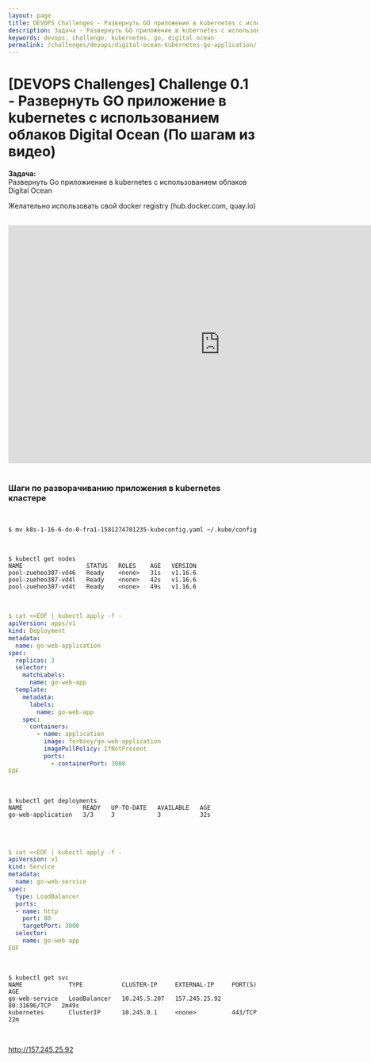 ```yaml
---
layout: page
title: DEVOPS Challenges - Развернуть GO приложение в kubernetes с использованием облаков Digital Ocean (По шагам из видео)
description: Задача - Развернуть GO приложение в kubernetes с использованием облаков Digital Ocean (По шагам из видео)
keywords: devops, challenge, kubernetes, go, digital ocean
permalink: /challenges/devops/digital-ocean-kubernetes-go-application/
---
```


# [DEVOPS Challenges] Challenge 0.1 - Развернуть GO приложение в kubernetes с использованием облаков Digital Ocean (По шагам из видео)

**Задача:**  
Развернуть Go приложиение в kubernetes с использованием облаков Digital Ocean

Желательно использовать свой docker registry (hub.docker.com, quay.io)

<br/>

<div align="center">
    <iframe width="853" height="480" src="https://www.youtube.com/embed/g_-U5jddSuM" frameborder="0" allow="accelerometer; autoplay; encrypted-media; gyroscope; picture-in-picture" allowfullscreen></iframe>
</div>



<br/>

### Шаги по разворачиванию приложения в kubernetes кластере

<br/>

    $ mv k8s-1-16-6-do-0-fra1-1581274701235-kubeconfig.yaml ~/.kube/config

<br/>

    $ kubectl get nodes
    NAME                  STATUS   ROLES    AGE   VERSION
    pool-zueheo387-vd46   Ready    <none>   31s   v1.16.6
    pool-zueheo387-vd4l   Ready    <none>   42s   v1.16.6
    pool-zueheo387-vd4t   Ready    <none>   49s   v1.16.6


<br/>


```yaml
$ cat <<EOF | kubectl apply -f -
apiVersion: apps/v1
kind: Deployment
metadata:
  name: go-web-application
spec:
  replicas: 3
  selector:
    matchLabels:
      name: go-web-app
  template:
    metadata:
      labels:
        name: go-web-app
    spec:
      containers:
        - name: application
          image: forbsey/go-web-application
          imagePullPolicy: IfNotPresent
          ports:
            - containerPort: 3000
EOF
```

<br/>

    $ kubectl get deployments
    NAME                 READY   UP-TO-DATE   AVAILABLE   AGE
    go-web-application   3/3     3            3           32s

<br/>


<br/>


```yaml
$ cat <<EOF | kubectl apply -f -
apiVersion: v1
kind: Service
metadata:
  name: go-web-service
spec:
  type: LoadBalancer
  ports:
  - name: http
    port: 80
    targetPort: 3000
  selector:
    name: go-web-app
EOF
```

<br/>

    $ kubectl get svc
    NAME             TYPE           CLUSTER-IP     EXTERNAL-IP     PORT(S)        AGE
    go-web-service   LoadBalancer   10.245.5.207   157.245.25.92   80:31696/TCP   2m49s
    kubernetes       ClusterIP      10.245.0.1     <none>          443/TCP        22m


<br/>


http://157.245.25.92